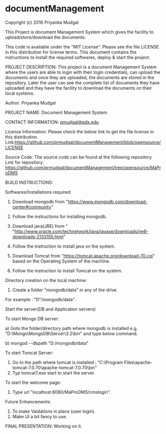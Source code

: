 # documentManagement


Copyright (c) 2016 Priyanka Mudgal

This Project is document Management System which gives the facility to upload/store/download the documents.

This code is available under the "MIT License". Please see the file LICENSE in this distribution for license terms.
This document contains the instructions to install the required softwares, deploy & start  the project.



PROJECT DESCRIPTION: This project is a document Management System where the users are able to login with their login credentials, can upload the documents and once they are uploaded, the documents are stored in the repository. Later the user can see the complete list of documents they have uploaded and they have the facility to download the documents on their local systems.

Author: Priyanka Mudgal

PROJECT NAME: Document Management System

CONTACT INFORMATION: pmudgal@pdx.edu

License Information: Please check the below link to get the file license in this distribution. Link:https://github.com/prmudgal/documentManagement/blob/opensource/LICENSE

Source Code: The source code can be found at the following repository Link for repository: https://github.com/prmudgal/documentManagement/tree/opensource/MaProDMS

BUILD INSTRUCTIONS:

Softwares/Installations required:
1) Download mongodb from "https://www.mongodb.com/download-center#community"

2) Follow the instructions for installing mongodb.

3) Download java(JRE) from " "http://www.oracle.com/technetwork/java/javase/downloads/jre8-downloads-2133155.html"
4) Follow the instruction to install java on the system. 
5) Download Tomcat from "https://tomcat.apache.org/download-70.cgi" based on the Operating System of the machine.

6) Follow the instruction to install Tomcat on the system.

Directory creation on the local machine: 
1) Create a folder "mongodb/data" in any of the drive.

For example : "D"/mongodb/data".

Start the server(DB and Application servers)

To start Mongo DB server:

    
a) Goto the folder/directory path where mongodb is installed e.g. "D:\Mongo\MongoDB\Server\3.2\bin" and type below command.
    
b) mongod --dbpath "D:/mongodb/data"


To start Tomcat Server: 
1) Go to the path where tomcat is installed : "C:\Program Files\apache-tomcat-7.0.70\apache-tomcat-7.0.70\bin"
2) Typ tomcat7.exe start to start the server.

To start the welcome page:
1) Type url "localhost:8080/MaProDMS/cmslogin".



Future Enhancements:
1) To make Vaidations in place (user login).
2) Make UI a bit fancy to use.


FINAL PRESENTATION: Working on it.
